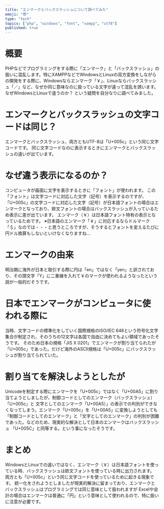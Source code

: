 ```yaml
---
title: "エンマークとバックスラッシュについて調べてみた"
emoji: "😎"
type: "tech"
topics: ["php", "windows", "font", "xampp", "utf8"]
published: true
---
```



# 概要
PHPなどでプログラミングをする際に「エンマーク」と「バックスラッシュ」の扱いに混乱します。特にXAMPPなどでWindowsとLinuxの双方変換をしながらの開発をする際に、Windowsならエンマーク「￥」、Linuxならバックスラッシュ「／」など、なぜか同じ意味なのに扱っている文字が違って混乱を誘います。
なぜWindowsとLinuxで違うのか？ という疑問を自分なりに調べてみました。
# エンマークとバックスラッシュの文字コードは同じ？
エンマークとバックスラッシュ、両方ともUTF-8は「U+005c」という同じ文字コードです。
同じ文字コードなのに表示するときにエンマークとバックスラッシュの違いが出ています。
# なぜ違う表示になるのか？
コンピュータが画面に文字を表示するときに「フォント」が使われます。
この「フォント」は文字コードに対応した文字（記号）を表示するのですが、「U+005c」の文字コードに対応した文字（記号）が日本語フォントの場合はエンマークとなっており、欧文フォントの場合はバックスラッシュが入っているため表示に差が出ています。
エンマーク（￥）は日本語フォント特有の表示となっているためです。
※日本語のエンマーク「￥」に対応するならドルマーク「＄」なのでは・・・と思うところですが、そうするとフォントを変えるたびに円ドル換算もしないといけなくなりますね...
# エンマークの由来
明治期に海外が日本と取引する際に円は「en」ではなく「yen」と訳されており、その頭文字「Y」に二重線を入れて￥のマークが使われるようなったという説が一般的だそうです。
# 日本でエンマークがコンピュータに使われる際に
当時、文字コードの標準化をしていく国際規格のISO/IEC 646という符号化文字集合が制定され、そのうちの12文字は各国で自由に決めてもよい領域であったそうです。
そのため日本の規格「JIS X 0201」でエンマークが割り当てられたが「U+005c」であった。だけど海外のASCII規格は「U+005c」にバックスラッシュが割り当てられていた。
# 割り当てを解決しようとしたが
Unicodeを制定する際にエンマークを「U+005c」ではなく「U+00A5」に割り当てようとしましたが、制御コードとしてのエンマーク（バックスラッシュ）「U+005c」と 文字としてのエンマーク「U+00A5）」の表示での判別ができなくなってしまう。エンマーク「U+005c」を「U+00A5」に変換しようとしても「制御コードとしてのエンマーク」と「文字としてのエンマーク」の判別が困難であった。などのため、現実的な解決として日本のエンマークはバックスラッシュ 「U+005C」と同等する。という事になったそうです。
# まとめ
WindowsとLinuxでの違いではなく、エンマーク（￥）は日本語フォントを使っている時、バックスラッシュは欧文フォントを使っている時に出力されます。
両方とも「U+005c」という同じ文字コードを使っているために起きる現象です。
統一化をされようとしましたが現実的解決に留まっており、エンマークとバックスラッシュはプログラミングでは同じ意味として扱われますが
Excelや会計の場合はエンマークは普通に「円」という意味として使われるので、特に扱いに注意が必要です。


